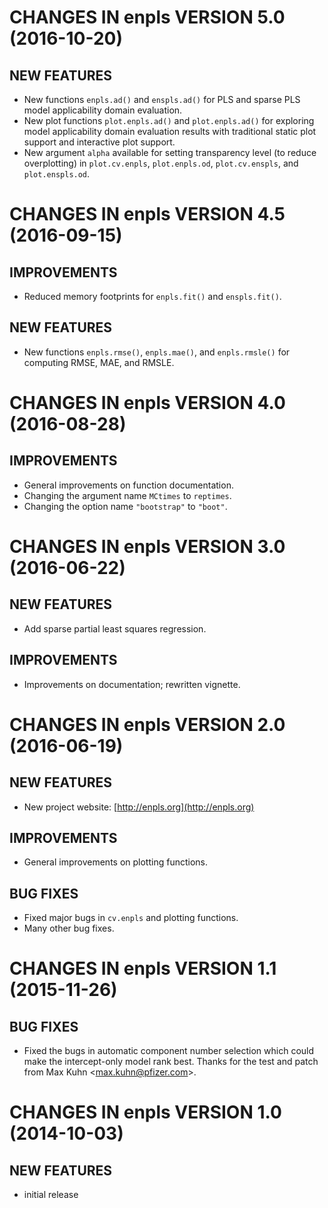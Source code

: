 # CHANGES IN enpls VERSION 5.0 (2016-10-20)

## NEW FEATURES

* New functions `enpls.ad()` and `enspls.ad()` for PLS and sparse PLS model applicability domain evaluation.
* New plot functions `plot.enpls.ad()` and `plot.enpls.ad()` for exploring model applicability domain evaluation results with traditional static plot support and interactive plot support.
* New argument `alpha` available for setting transparency level (to reduce overplotting) in `plot.cv.enpls`, `plot.enpls.od`, `plot.cv.enspls`, and `plot.enspls.od`.

# CHANGES IN enpls VERSION 4.5 (2016-09-15)

## IMPROVEMENTS

* Reduced memory footprints for `enpls.fit()` and `enspls.fit()`.

## NEW FEATURES

* New functions `enpls.rmse()`, `enpls.mae()`, and `enpls.rmsle()` for computing RMSE, MAE, and RMSLE.

# CHANGES IN enpls VERSION 4.0 (2016-08-28)

## IMPROVEMENTS

* General improvements on function documentation.
* Changing the argument name `MCtimes` to `reptimes`.
* Changing the option name `"bootstrap"` to `"boot"`.

# CHANGES IN enpls VERSION 3.0 (2016-06-22)

## NEW FEATURES

* Add sparse partial least squares regression.

## IMPROVEMENTS

* Improvements on documentation; rewritten vignette.

# CHANGES IN enpls VERSION 2.0 (2016-06-19)

## NEW FEATURES

* New project website: [http://enpls.org](http://enpls.org)

## IMPROVEMENTS

* General improvements on plotting functions.

## BUG FIXES

* Fixed major bugs in `cv.enpls` and plotting functions.
* Many other bug fixes.

# CHANGES IN enpls VERSION 1.1 (2015-11-26)

##  BUG FIXES

* Fixed the bugs in automatic component number selection which could make
the intercept-only model rank best. Thanks for the test and patch from
Max Kuhn <<max.kuhn@pfizer.com>>.

# CHANGES IN enpls VERSION 1.0 (2014-10-03)

## NEW FEATURES

* initial release
